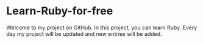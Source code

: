 # Learn-Ruby-for-free
Welcome to my project on GitHub. In this project, you can learn Ruby. Every day my project will be updated and new entries will be added.
